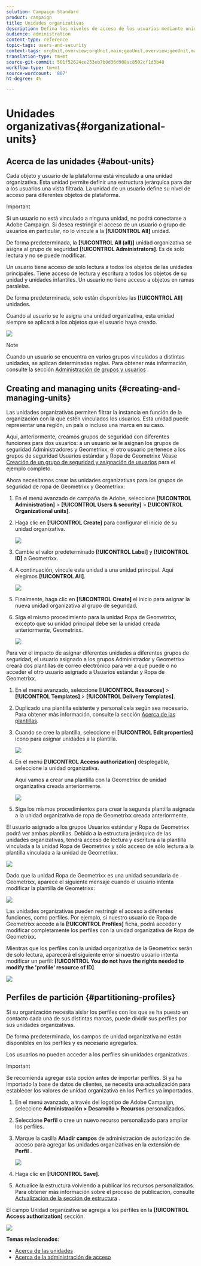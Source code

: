 ```yaml
---
solution: Campaign Standard
product: campaign
title: Unidades organizativas
description: Defina los niveles de acceso de los usuarios mediante unidades organizativas.
audience: administration
content-type: reference
topic-tags: users-and-security
context-tags: orgUnit,overview;orgUnit,main;geoUnit,overview;geoUnit,main
translation-type: tm+mt
source-git-commit: 501f52624ce253eb7b0d36d908ac8502cf1d3b48
workflow-type: tm+mt
source-wordcount: '807'
ht-degree: 4%

---
```



# Unidades organizativas{#organizational-units}

## Acerca de las unidades {#about-units}

Cada objeto y usuario de la plataforma está vinculado a una unidad organizativa. Esta unidad permite definir una estructura jerárquica para dar a los usuarios una vista filtrada. La unidad de un usuario define su nivel de acceso para diferentes objetos de plataforma.

>[!IMPORTANT]
>
>Si un usuario no está vinculado a ninguna unidad, no podrá conectarse a Adobe Campaign. Si desea restringir el acceso de un usuario o grupo de usuarios en particular, no lo vincule a la **[!UICONTROL All]** unidad.
>
>De forma predeterminada, la **[!UICONTROL All (all)]** unidad organizativa se asigna al grupo de seguridad **[!UICONTROL Administrators]**. Es de solo lectura y no se puede modificar.

Un usuario tiene acceso de solo lectura a todos los objetos de las unidades principales. Tiene acceso de lectura y escritura a todos los objetos de su unidad y unidades infantiles. Un usuario no tiene acceso a objetos en ramas paralelas.

De forma predeterminada, solo están disponibles las **[!UICONTROL All]** unidades.

Cuando al usuario se le asigna una unidad organizativa, esta unidad siempre se aplicará a los objetos que el usuario haya creado.

![](assets/user_management_2.png)

>[!NOTE]
>
>Cuando un usuario se encuentra en varios grupos vinculados a distintas unidades, se aplican determinadas reglas. Para obtener más información, consulte la sección [Administración de grupos y usuarios](../../administration/using/managing-groups-and-users.md) .

## Creating and managing units {#creating-and-managing-units}

Las unidades organizativas permiten filtrar la instancia en función de la organización con la que estén vinculados los usuarios. Esta unidad puede representar una región, un país o incluso una marca en su caso.

Aquí, anteriormente, creamos grupos de seguridad con diferentes funciones para dos usuarios: a un usuario se le asignan los grupos de seguridad Administradores y Geometrixx, el otro usuario pertenece a los grupos de seguridad Usuarios estándar y Ropa de Geometrixx Véase [Creación de un grupo de seguridad y asignación de usuarios](../../administration/using/managing-groups-and-users.md#creating-a-security-group-and-assigning-users) para el ejemplo completo.

Ahora necesitamos crear las unidades organizativas para los grupos de seguridad de ropa de Geometrixx y Geometrixx:

1. En el menú avanzado de campaña de Adobe, seleccione **[!UICONTROL Administration]** > **[!UICONTROL Users & security]** > **[!UICONTROL Organizational units]**.
1. Haga clic en **[!UICONTROL Create]** para configurar el inicio de su unidad organizativa.

   ![](assets/manage_units_1.png)

1. Cambie el valor predeterminado **[!UICONTROL Label]** y **[!UICONTROL ID]** a Geometrixx.
1. A continuación, vincule esta unidad a una unidad principal. Aquí elegimos **[!UICONTROL All]**.

   ![](assets/manage_units_2.png)

1. Finalmente, haga clic en **[!UICONTROL Create]** el inicio para asignar la nueva unidad organizativa al grupo de seguridad.
1. Siga el mismo procedimiento para la unidad Ropa de Geometrixx, excepto que su unidad principal debe ser la unidad creada anteriormente, Geometrixx.

   ![](assets/manage_units_3.png)

Para ver el impacto de asignar diferentes unidades a diferentes grupos de seguridad, el usuario asignado a los grupos Administrador y Geometrixx creará dos plantillas de correo electrónico para ver a qué puede o no acceder el otro usuario asignado a Usuarios estándar y Ropa de Geometrixx.

1. En el menú avanzado, seleccione **[!UICONTROL Resources]** > **[!UICONTROL Templates]** > **[!UICONTROL Delivery Templates]**.
1. Duplicado una plantilla existente y personalícela según sea necesario. Para obtener más información, consulte la sección [Acerca de las plantillas](../../start/using/marketing-activity-templates.md).
1. Cuando se cree la plantilla, seleccione el **[!UICONTROL Edit properties]** icono para asignar unidades a la plantilla.

   ![](assets/manage_units_6.png)

1. En el menú **[!UICONTROL Access authorization]** desplegable, seleccione la unidad organizativa.

   Aquí vamos a crear una plantilla con la Geometrixx de unidad organizativa creada anteriormente.

   ![](assets/manage_units_5.png)

1. Siga los mismos procedimientos para crear la segunda plantilla asignada a la unidad organizativa de ropa de Geometrixx creada anteriormente.

El usuario asignado a los grupos Usuarios estándar y Ropa de Geometrixx podrá ver ambas plantillas. Debido a la estructura jerárquica de las unidades organizativas, tendrá acceso de lectura y escritura a la plantilla vinculada a la unidad Ropa de Geometrixx y sólo acceso de sólo lectura a la plantilla vinculada a la unidad de Geometrixx.

![](assets/manage_units_7.png)

Dado que la unidad Ropa de Geometrixx es una unidad secundaria de Geometrixx, aparece el siguiente mensaje cuando el usuario intenta modificar la plantilla de Geometrixx:

![](assets/manage_units_8.png)

Las unidades organizativas pueden restringir el acceso a diferentes funciones, como perfiles. Por ejemplo, si nuestro usuario de Ropa de Geometrixx accede a la **[!UICONTROL Profiles]** ficha, podrá acceder y modificar completamente los perfiles con la unidad organizativa de Ropa de Geometrixx.

Mientras que los perfiles con la unidad organizativa de la Geometrixx serán de solo lectura, aparecerá el siguiente error si nuestro usuario intenta modificar un perfil: **[!UICONTROL You do not have the rights needed to modify the 'profile' resource of ID]**.

![](assets/manage_units_10.png)

## Perfiles de partición {#partitioning-profiles}

Si su organización necesita aislar los perfiles con los que se ha puesto en contacto cada una de sus distintas marcas, puede dividir sus perfiles por sus unidades organizativas.

De forma predeterminada, los campos de unidad organizativa no están disponibles en los perfiles y es necesario agregarlos.

Los usuarios no pueden acceder a los perfiles sin unidades organizativas.

>[!IMPORTANT]
>
>Se recomienda agregar esta opción antes de importar perfiles. Si ya ha importado la base de datos de clientes, se necesita una actualización para establecer los valores de unidad organizativa en los Perfiles ya importados.

1. En el menú avanzado, a través del logotipo de Adobe Campaign, seleccione **Administración > Desarrollo > Recursos** personalizados.
1. Seleccione **Perfil** o cree un nuevo recurso personalizado para ampliar los perfiles.
1. Marque la casilla **Añadir campos** de administración de autorización de acceso para agregar las unidades organizativas en la extensión de **Perfil** .

   ![](assets/user_management_9.png)

1. Haga clic en **[!UICONTROL Save]**.
1. Actualice la estructura volviendo a publicar los recursos personalizados. Para obtener más información sobre el proceso de publicación, consulte [Actualización de la sección de estructura](../../developing/using/data-model-concepts.md) .

El campo Unidad organizativa se agrega a los perfiles en la **[!UICONTROL Access authorization]** sección.

![](assets/user_management_10.png)

**Temas relacionados**:

* [Acerca de las unidades](../../administration/using/organizational-units.md#about-units)
* [Acerca de la administración de acceso](../../administration/using/about-access-management.md)

